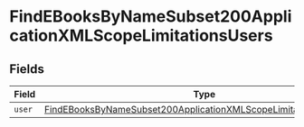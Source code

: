 # FindEBooksByNameSubset200ApplicationXMLScopeLimitationsUsers


## Fields

| Field                                                                                                                                                           | Type                                                                                                                                                            | Required                                                                                                                                                        | Description                                                                                                                                                     |
| --------------------------------------------------------------------------------------------------------------------------------------------------------------- | --------------------------------------------------------------------------------------------------------------------------------------------------------------- | --------------------------------------------------------------------------------------------------------------------------------------------------------------- | --------------------------------------------------------------------------------------------------------------------------------------------------------------- |
| `user`                                                                                                                                                          | [FindEBooksByNameSubset200ApplicationXMLScopeLimitationsUsersUser](../../models/operations/findebooksbynamesubset200applicationxmlscopelimitationsusersuser.md) | :heavy_minus_sign:                                                                                                                                              | N/A                                                                                                                                                             |